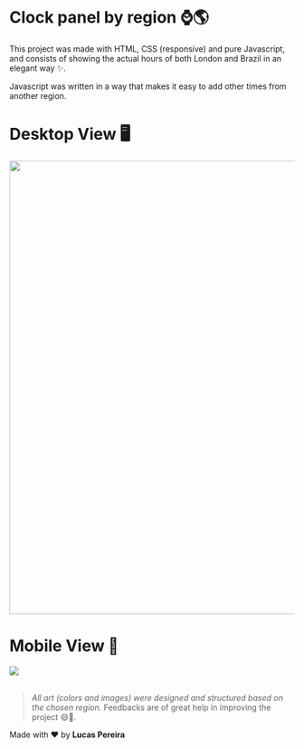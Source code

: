 # Clock panel by region :watch::earth_americas:

This project was made with HTML, CSS (responsive) and pure Javascript, and consists of showing the actual hours of both London and Brazil in an elegant way :sparkles:.

Javascript was written in a way that makes it easy to add other times from another region.

# Desktop View 🖥️

<img src="https://user-images.githubusercontent.com/39745522/105898975-d715f280-5ff8-11eb-9a28-4def5b367b64.gif" width="800px">

# Mobile View 📱
<img src="https://user-images.githubusercontent.com/39745522/105899188-19d7ca80-5ff9-11eb-99bd-2313ae64fa21.gif">
<br>
<br>

> *All art (colors and images) were designed and structured based on the chosen region.*
> Feedbacks are of great help in improving the project :smile::art:.

Made with :heart: by __Lucas Pereira__